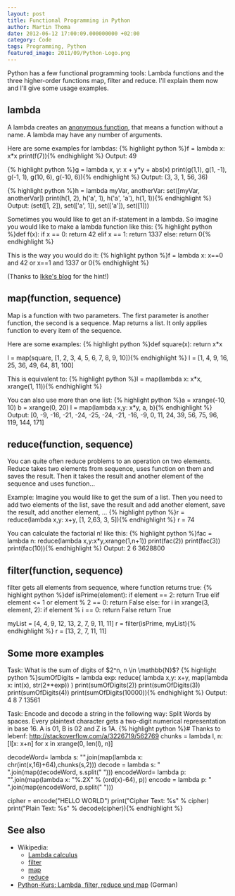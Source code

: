 ```yaml
---
layout: post
title: Functional Programming in Python
author: Martin Thoma
date: 2012-06-12 17:00:09.000000000 +02:00
category: Code
tags: Programming, Python
featured_image: 2011/09/Python-Logo.png
---
```

Python has a few functional programming tools: Lambda functions and the three higher-order functions map, filter and reduce. I'll explain them now and I'll give some usage examples.

<h2>lambda</h2>
A lambda creates an <a href="http://en.wikipedia.org/wiki/Anonymous_function">anonymous function</a>, that means a function without a name. A lambda may have any number of arguments.

Here are some examples for lambdas:
{% highlight python %}f = lambda x: x*x
print(f(7)){% endhighlight %}
Output: 49

{% highlight python %}g = lambda x, y: x + y*y + abs(x)
print(g(1,1), g(1, -1), g(-1, 1), g(10, 6), g(-10, 6)){% endhighlight %}
Output: (3, 3, 1, 56, 36)

{% highlight python %}h = lambda myVar, anotherVar: set([myVar, anotherVar])
print(h(1, 2), h('a', 1), h('a', 'a'), h(1, 1)){% endhighlight %}
Output: (set([1, 2]), set(['a', 1]), set(['a']), set([1]))

Sometimes you would like to get an if-statement in a lambda.
So imagine you would like to make a lambda function like this:
{% highlight python %}def f(x):
    if x == 0:
        return 42
    elif x == 1:
        return 1337
    else:
        return 0{% endhighlight %}

This is the way you would do it:
{% highlight python %}f = lambda x: x==0 and 42 or x==1 and 1337 or 0{% endhighlight %}

(Thanks to <a href="http://eikke.com/python-ifelse-in-lambda/">Ikke's blog</a> for the hint!)

<h2>map(function, sequence)</h2>
Map is a function with two parameters. The first parameter is another function, the second is a sequence. Map returns a list. It only applies function to every item of the sequence.

Here are some examples:
{% highlight python %}def square(x):
    return x*x

l = map(square, [1, 2, 3, 4, 5, 6, 7, 8, 9, 10]){% endhighlight %}
l = [1, 4, 9, 16, 25, 36, 49, 64, 81, 100]

This is equivalent to:
{% highlight python %}l = map(lambda x: x*x, xrange(1, 11)){% endhighlight %}

You can also use more than one list:
{% highlight python %}a = xrange(-10, 10)
b = xrange(0, 20)
l = map(lambda x,y: x*y, a, b){% endhighlight %}
Output: [0, -9, -16, -21, -24, -25, -24, -21, -16, -9, 0, 11, 24, 39, 56, 75, 96, 119, 144, 171]

<h2>reduce(function, sequence)</h2>
You can quite often reduce problems to an operation on two elements. Reduce takes two elements from sequence, uses function on them and saves the result. Then it takes the result and another element of the sequence and uses function...

Example: Imagine you would like to get the sum of a list. Then you need to add two elements of the list, save the result and add another element, save the result, add another element, ...
{% highlight python %}r = reduce(lambda x,y: x+y, [1, 2,63, 3, 5]){% endhighlight %}
r = 74

You can calculate the factorial n! like this:
{% highlight python %}fac = lambda n: reduce(lambda x,y:x*y,xrange(1,n+1))
print(fac(2))
print(fac(3))
print(fac(10)){% endhighlight %}
Output: 2
6
3628800

<h2>filter(function, sequence)</h2>
filter gets all elements from sequence, where function returns true:
{% highlight python %}def isPrime(element):
    if element == 2:
        return True
    elif element <= 1 or element % 2 == 0:
        return False
    else:
        for i in xrange(3, element, 2):
            if element % i == 0:
                return False
    return True

myList = [4, 4, 9, 12, 13, 2, 7, 9, 11, 11]
r = filter(isPrime, myList){% endhighlight %}
r = [13, 2, 7, 11, 11]

<h2>Some more examples</h2>
Task: What is the sum of digits of $2^n, n \in \mathbb{N}$?
{% highlight python %}sumOfDigits = lambda exp: reduce(
                                  lambda x,y: x+y, 
                                  map(lambda x: int(x), str(2**exp))
                                )
print(sumOfDigits(2))
print(sumOfDigits(3))
print(sumOfDigits(4))
print(sumOfDigits(10000)){% endhighlight %}
Output: 4
8
7
13561

Task: Encode and decode a string in the following way: Split Words by spaces. Every plaintext character gets a two-digit numerical representation in base 16. A is 01, B is 02 and Z is 1A.
{% highlight python %}# Thanks to lebenf: http://stackoverflow.com/a/3226719/562769
chunks = lambda l, n: [l[x: x+n] for x in xrange(0, len(l), n)]

decodeWord= lambda s: "".join(map(lambda x: chr(int(x,16)+64),chunks(s,2)))
decode    = lambda s: " ".join(map(decodeWord, s.split(" ")))
encodeWord= lambda p: "".join(map(lambda x: "%.2X" % (ord(x)-64), p))
encode    = lambda p: " ".join(map(encodeWord, p.split(" ")))

cipher = encode("HELLO WORLD")
print("Cipher Text: %s" % cipher)
print("Plain Text: %s" % decode(cipher)){% endhighlight %}

<h2>See also</h2>
<ul>
  <li>Wikipedia:
    <ul>
      <li><a href="http://en.wikipedia.org/wiki/Lambda_calculus">Lambda calculus</a></li>
      <li><a href="http://en.wikipedia.org/wiki/Filter_(higher-order_function)">filter</a></li>
      <li><a href="http://en.wikipedia.org/wiki/Map_(higher-order_function)">map</a></li>
      <li><a href="http://en.wikipedia.org/wiki/Reduce_(higher-order_function)">reduce</a></li>
    </ul>
  </li>
  <li><a href="http://www.python-kurs.eu/lambda.php">Python-Kurs: Lambda, filter, reduce und map</a> (German)</li>
</ul>
